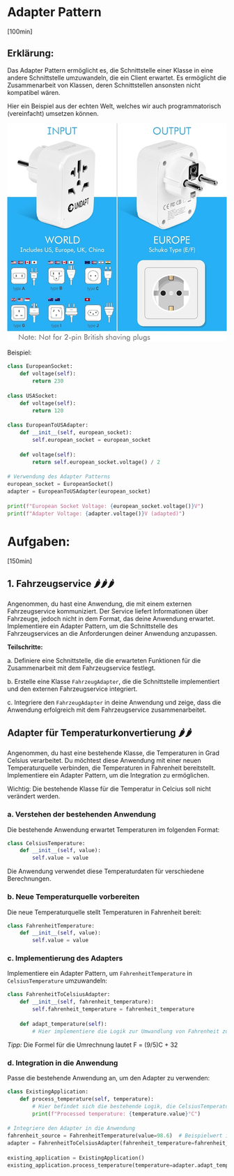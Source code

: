 # Adapter Pattern
[100min]

## Erklärung:

Das Adapter Pattern ermöglicht es, die Schnittstelle einer Klasse in eine andere Schnittstelle umzuwandeln, die ein Client erwartet. Es ermöglicht die Zusammenarbeit von Klassen, deren Schnittstellen ansonsten nicht kompatibel wären.

Hier ein Beispiel aus der echten Welt, welches wir auch programmatorisch (vereinfacht) umsetzen können.

![Sockets](res/sockets.jpg)

Beispiel:

```python
class EuropeanSocket:
    def voltage(self):
        return 230

class USASocket:
    def voltage(self):
        return 120

class EuropeanToUSAdapter:
    def __init__(self, european_socket):
        self.european_socket = european_socket

    def voltage(self):
        return self.european_socket.voltage() / 2

# Verwendung des Adapter Patterns
european_socket = EuropeanSocket()
adapter = EuropeanToUSAdapter(european_socket)

print(f"European Socket Voltage: {european_socket.voltage()}V")
print(f"Adapter Voltage: {adapter.voltage()}V (adapted)")
```


# Aufgaben:
[150min]

## 1. Fahrzeugservice 🌶️🌶️🌶️

Angenommen, du hast eine Anwendung, die mit einem externen Fahrzeugservice kommuniziert. Der Service liefert Informationen über Fahrzeuge, jedoch nicht in dem Format, das deine Anwendung erwartet. Implementiere ein Adapter Pattern, um die Schnittstelle des Fahrzeugservices an die Anforderungen deiner Anwendung anzupassen.

**Teilschritte:**

a. Definiere eine Schnittstelle, die die erwarteten Funktionen für die Zusammenarbeit mit dem Fahrzeugservice festlegt.

b. Erstelle eine Klasse `FahrzeugAdapter`, die die Schnittstelle implementiert und den externen Fahrzeugservice integriert.

c. Integriere den `FahrzeugAdapter` in deine Anwendung und zeige, dass die Anwendung erfolgreich mit dem Fahrzeugservice zusammenarbeitet.

## Adapter für Temperaturkonvertierung 🌶️🌶️

Angenommen, du hast eine bestehende Klasse, die Temperaturen in Grad Celsius verarbeitet. Du möchtest diese Anwendung mit einer neuen Temperaturquelle verbinden, die Temperaturen in Fahrenheit bereitstellt. 
Implementiere ein Adapter Pattern, um die Integration zu ermöglichen.

Wichtig: Die bestehende Klasse für die Temperatur in Celcius soll nicht verändert werden.

### a. Verstehen der bestehenden Anwendung

Die bestehende Anwendung erwartet Temperaturen im folgenden Format:

```python
class CelsiusTemperature:
    def __init__(self, value):
        self.value = value
```

Die Anwendung verwendet diese Temperaturdaten für verschiedene Berechnungen.

### b. Neue Temperaturquelle vorbereiten

Die neue Temperaturquelle stellt Temperaturen in Fahrenheit bereit:

```python
class FahrenheitTemperature:
    def __init__(self, value):
        self.value = value
```

### c. Implementierung des Adapters

Implementiere ein Adapter Pattern, um `FahrenheitTemperature` in `CelsiusTemperature` umzuwandeln:

```python
class FahrenheitToCelsiusAdapter:
    def __init__(self, fahrenheit_temperature):
        self.fahrenheit_temperature = fahrenheit_temperature

    def adapt_temperature(self):
        # Hier implementiere die Logik zur Umwandlung von Fahrenheit zu Celsius
```

_Tipp:_ Die Formel für die Umrechnung lautet F = (9/5)C + 32


### d. Integration in die Anwendung

Passe die bestehende Anwendung an, um den Adapter zu verwenden:

```python
class ExistingApplication:
    def process_temperature(self, temperature):
        # Hier befindet sich die bestehende Logik, die CelsiusTemperature erwartet
        print(f"Processed temperature: {temperature.value}°C")

# Integriere den Adapter in die Anwendung
fahrenheit_source = FahrenheitTemperature(value=98.6)  # Beispielwert in Fahrenheit
adapter = FahrenheitToCelsiusAdapter(fahrenheit_temperature=fahrenheit_source)

existing_application = ExistingApplication()
existing_application.process_temperature(temperature=adapter.adapt_temperature())
```
